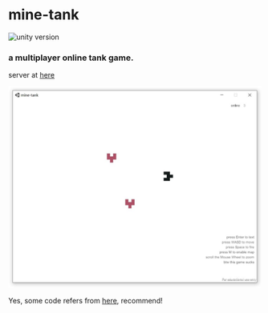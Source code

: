# mine-tank
![unity version](https://img.shields.io/badge/unity-2019.4.16f1c1-green)  
### a multiplayer online tank game.  
server at [here](https://github.com/h53/mine-tank-server)  

![game view](./readme.jpg)  

Yes, some code refers from [here](https://github.com/luopeiyu/unity_net_book), recommend!
